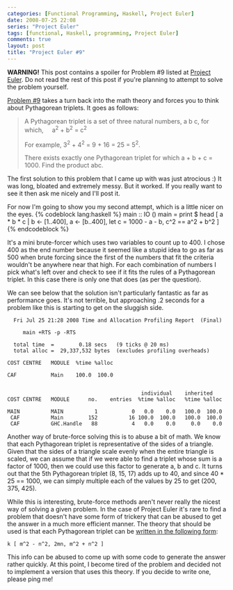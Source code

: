 ```yaml
---
categories: [Functional Programming, Haskell, Project Euler]
date: 2008-07-25 22:08
series: "Project Euler"
tags: [functional, Haskell, programming, Project Euler]
comments: true
layout: post
title: "Project Euler #9"
---
```

<strong>WARNING!</strong> This post contains a spoiler for Problem #9 listed at <a href="http://projecteuler.net/" title="Project Euler">Project Euler</a>. Do not read the rest of this post if you're planning to attempt to solve the problem yourself.

<!--more-->

<a href="http://projecteuler.net/index.php?section=problems&id=9">Problem #9</a> takes a turn back into the math theory and forces you to think about Pythagorean triplets. It goes as follows:<blockquote><p>
A Pythagorean triplet is a set of three natural numbers, a  b  c, for which,
&nbsp;&nbsp;&nbsp;&nbsp;a<sup>2</sup> + b<sup>2</sup> = c<sup>2</sup>

For example, 3<sup>2</sup> + 4<sup>2</sup> = 9 + 16 = 25 = 5<sup>2</sup>.

There exists exactly one Pythagorean triplet for which a + b + c = 1000.
Find the product abc.
</p></blockquote>
The first solution to this problem that I came up with was just atrocious :) It was long, bloated and extremely messy. But it worked. If you really want to see it then ask me nicely and I'll post it.

For now I'm going to show you my second attempt, which is a little nicer on the eyes.
{% codeblock lang:haskell %}
main :: IO ()
main = print $ head [ a * b * c
                    | b <- [1..400],
                      a <- [b..400],
                      let c = 1000 - a - b,
                      c^2 == a^2 + b^2 ]
{% endcodeblock %}

It's a mini brute-forcer which uses two variables to count up to 400. I chose 400 as the end number because it seemed like a stupid idea to go as far as 500 when brute forcing since the first of the numbers that fit the criteria wouldn't be anywhere near that high. For each combination of numbers I pick what's left over and check to see if it fits the rules of a Pythagorean triplet. In this case there is only one that does (as per the question).

We can see below that the solution isn't particularly fantastic as far as performance goes. It's not terrible, but approaching .2 seconds for a problem like this is starting to get on the sluggish side.

      Fri Jul 25 21:28 2008 Time and Allocation Profiling Report  (Final)

         main +RTS -p -RTS

      total time  =        0.18 secs   (9 ticks @ 20 ms)
      total alloc =  29,337,532 bytes  (excludes profiling overheads)

    COST CENTRE   MODULE  %time %alloc

    CAF           Main    100.0  100.0


                                               individual    inherited
    COST CENTRE   MODULE      no.    entries  %time %alloc   %time %alloc

    MAIN          MAIN          1           0   0.0    0.0   100.0  100.0
     CAF          Main        152          16 100.0  100.0   100.0  100.0
     CAF          GHC.Handle   88           4   0.0    0.0     0.0    0.0

Another way of brute-force solving this is to abuse a bit of math. We know that each Pythagorean triplet is representative of the sides of a triangle. Given that the sides of a triangle scale evenly when the entire triangle is scaled, we can assume that if we were able to find a triplet whose sum is a factor of 1000, then we could use this factor to generate a, b and c. It turns out that the 5th Pythagorean triplet (8, 15, 17) adds up to 40, and since 40 * 25 == 1000, we can simply multiple each of the values by 25 to get (200, 375, 425).

While this is interesting, brute-force methods aren't never really the nicest way of solving a given problem. In the case of Project Euler it's rare to find a problem that doesn't have some form of trickery that can be abused to get the answer in a much more efficient manner. The theory that should be used is that each Pythagorean triplet can be <a href="http://en.wikipedia.org/wiki/Pythagorean_triple#Generating_a_triple">written in the following form</a>:

    k [ m^2 - n^2, 2mn, m^2 + n^2 ]

This info can be abused to come up with some code to generate the answer rather quickly. At this point, I become tired of the problem and decided not to implement a version that uses this theory. If you decide to write one, please ping me!
